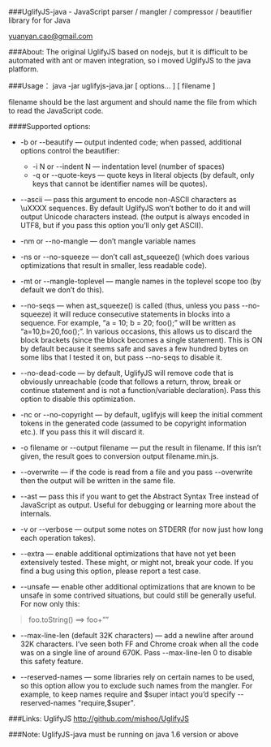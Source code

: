 ###UglifyJS-java - JavaScript parser / mangler / compressor / beautifier library for  for Java

yuanyan.cao@gmail.com

###About:
  The original UglifyJS based on nodejs, but it is difficult to be automated with ant or maven integration, so i moved UglifyJS to the java platform.

###Usage：
    java -jar uglifyjs-java.jar [ options... ] [ filename ]

  filename should be the last argument and should name the file from which to read the JavaScript code.

####Supported options:

*  -b or --beautify — output indented code; when passed, additional options control the beautifier:
    * -i N or --indent N — indentation level (number of spaces)
    * -q or --quote-keys — quote keys in literal objects (by default, only keys that cannot be identifier names will be quotes).

*  --ascii — pass this argument to encode non-ASCII characters as \uXXXX sequences. By default UglifyJS won’t bother to do it and will output Unicode   characters instead. (the output is always encoded in UTF8, but if you pass this option you’ll only get ASCII).

*  -nm or --no-mangle — don’t mangle variable names

*  -ns or --no-squeeze — don’t call ast_squeeze() (which does various optimizations that result in smaller, less readable code).

*  -mt or --mangle-toplevel — mangle names in the toplevel scope too (by default we don’t do this).

*  --no-seqs — when ast_squeeze() is called (thus, unless you pass --no-squeeze) it will reduce consecutive statements in blocks into a sequence. For example, “a = 10; b = 20; foo();” will be written as “a=10,b=20,foo();”. In various occasions, this allows us to discard the block brackets (since the block becomes a single statement). This is ON by default because it seems safe and saves a few hundred bytes on some libs that I tested it on, but pass --no-seqs to disable it.

*  --no-dead-code — by default, UglifyJS will remove code that is obviously unreachable (code that follows a return, throw, break or continue statement and is not a function/variable declaration). Pass this option to disable this optimization.

*  -nc or --no-copyright — by default, uglifyjs will keep the initial comment tokens in the generated code (assumed to be copyright information etc.). If you pass this it will discard it.

*  -o filename or --output filename — put the result in filename. If this isn’t given, the result goes to conversion output filename.min.js.

*  --overwrite — if the code is read from a file and you pass --overwrite then the output will be written in the same file.

*  --ast — pass this if you want to get the Abstract Syntax Tree instead of JavaScript as output. Useful for debugging or learning more about the internals.

*  -v or --verbose — output some notes on STDERR (for now just how long each operation takes).

*  --extra — enable additional optimizations that have not yet been extensively tested. These might, or might not, break your code. If you find a bug using this option, please report a test case.

*  --unsafe — enable other additional optimizations that are known to be unsafe in some contrived situations, but could still be generally useful. For now only this:
>foo.toString() ==> foo+””

*  --max-line-len (default 32K characters) — add a newline after around 32K characters. I’ve seen both FF and Chrome croak when all the code was on a single line of around 670K. Pass --max-line-len 0 to disable this safety feature.

*   --reserved-names — some libraries rely on certain names to be used, so this option allow you to exclude such names from the mangler. For example, to keep names require and $super intact you’d specify --reserved-names "require,$super". 

###Links: 
  UglifyJS http://github.com/mishoo/UglifyJS

###Note:
  UglifyJS-java must be running on java 1.6 version or above


